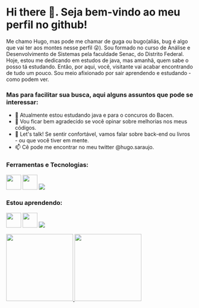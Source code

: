 # Hi there 👋. Seja bem-vindo ao meu perfil no github! 
Me chamo Hugo, mas pode me chamar de guga ou bugo(aliás, bug é algo que vai ter aos montes nesse perfil 😜).
Sou formado no curso de Análise e Desenvolvimento de Sistemas pela faculdade Senac, do Distrito Federal. Hoje, estou me dedicando em estudos de java, mas amanhã, quem sabe o posso tá estudando. Então, por aqui, você, visitante vai acabar encontrando de tudo um pouco. Sou meio afixionado por sair aprendendo e estudando - como podem ver. 

### Mas para facilitar sua busca, aqui alguns assuntos que pode se interessar: 
- 🌱 Atualmente estou estudando java e para o concuros do Bacen.
- 🤔 Vou ficar bem agradecido se você opinar sobre melhorias nos meus códigos.
- 💬 Let's talk! Se sentir confortável, vamos falar sobre back-end ou livros - ou que você tiver em mente.
- 📫 Cê pode me encontrar no meu twitter @hugo.saraujo. 

### Ferramentas e Tecnologias: 
<img loading="lazy" src="https://cdn.jsdelivr.net/gh/devicons/devicon@latest/icons/linux/linux-original.svg" width="40" height="40"/>  <img loading="lazy" src="https://cdn.jsdelivr.net/gh/devicons/devicon@latest/icons/git/git-original.svg" width="40" height="40" /> <img src="https://cdn.jsdelivr.net/gh/devicons/devicon@latest/icons/csharp/csharp-original.svg" />
### Estou aprendendo:
<img loading="lazy" src="https://cdn.jsdelivr.net/gh/devicons/devicon@latest/icons/java/java-original.svg" width="40" height="40"/> <img loading="lazy" src="https://cdn.jsdelivr.net/gh/devicons/devicon@latest/icons/javascript/javascript-original.svg" width="40" height="40"/>  <img src="https://cdn.jsdelivr.net/gh/devicons/devicon@latest/icons/sqlite/sqlite-original.svg" />

<div>
<a href="https://github.com/hugosaraujo">
<img loading="lazy" height="180em" src="https://github-readme-stats.vercel.app/api/top-langs/?username=hugosaraujo&layout=compact&langs_count=7&theme=dracula"/>
<img loading="lazy" height="180em" src="https://github-readme-stats.vercel.app/api?username=hugosaraujo&show_icons=true&theme=dracula&include_all_commits=true&count_private=true"/>
</div>
